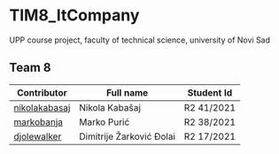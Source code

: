 # TIM8_ItCompany
UPP course project, faculty of technical science, university of Novi Sad

## Team 8

| Contributor                                   | Full name                | Student Id |
| --------------------------------------------- | ------------------------ | ---------- |
| [nikolakabasaj](https://github.com/nikolakabasaj) | Nikola Kabašaj       | R2 41/2021 |
| [markobanja](https://github.com/markobanja)   | Marko Purić              | R2 38/2021 |
| [djolewalker](https://github.com/djolewalker) | Dimitrije Žarković Đolai | R2 17/2021 |
